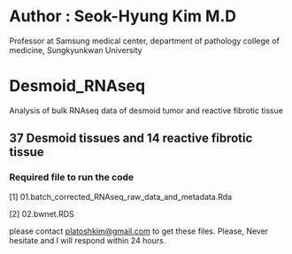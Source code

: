 # Author : Seok-Hyung Kim M.D
Professor at Samsung medical center, department of pathology
college of medicine, Sungkyunkwan University

# Desmoid_RNAseq
Analysis of bulk RNAseq data of desmoid tumor and reactive fibrotic tissue

## 37 Desmoid tissues and 14 reactive fibrotic tissue
### Required file to run the code
[1] 01.batch_corrected_RNAseq_raw_data_and_metadata.Rda

[2] 02.bwnet.RDS

please contact platoshkim@gmail.com to get these files. Please, Never hesitate and I will respond within 24 hours. 
